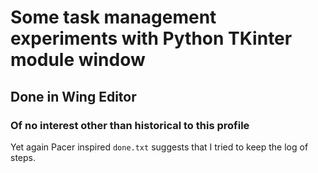 # Some task management experiments with Python TKinter module window
## Done in Wing Editor
### Of no interest other than historical to this profile
Yet again Pacer inspired
`done.txt` suggests that I tried to keep the log of steps.
